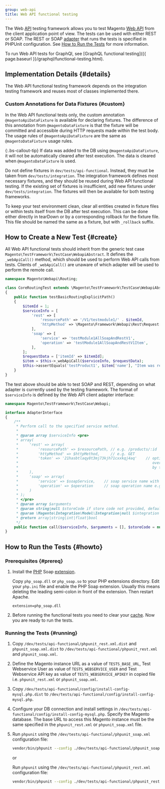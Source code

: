 ```yaml
---
group: web-api
title: Web API functional testing
---
```


The Web [API](https://glossary.magento.com/api) testing framework allows you to test Magento [Web API](https://glossary.magento.com/web-api) from the client application point of view. The tests can be used with either REST or SOAP. The REST or SOAP [adapter](https://glossary.magento.com/adapter) that runs the tests is specified in PHPUnit configuration. See [How to Run the Tests](#howto) for more information.

To run Web API tests for GraphQl, see [GraphQL functional testing]({{ page.baseurl }}/graphql/functional-testing.html).

## Implementation Details {#details}

The Web API functional testing framework depends on the integration testing framework and reuses most of classes implemented there.

### Custom Annotations for Data Fixtures {#custom}

In the Web API functional tests only, the custom annotation  `@magentoApiDataFixture` is available for declaring fixtures. The difference of this annotation from `@magentoDataFixture` is that the fixture will be committed and accessible during HTTP requests made within the test body. The usage rules of `@magentoApiDataFixture` are the same as `@magentoDataFixture` usage rules.

{:.bs-callout-tip}
If data was added to the DB using `@magentoApiDataFixture`, it will not be automatically cleared after test execution. The data is cleared when `@magentoDataFixture` is used.

Do not define fixtures in `dev/tests/api-functional`. Instead, they must be taken from `dev/tests/integration`. The integration framework defines most necessary fixtures, and they should be reused during Web API functional testing. If the existing set of fixtures is insufficient, add new fixtures under `dev/tests/integration`. The fixtures will then be available for both testing frameworks.

To keep your test environment clean, clear all entities created in fixture files or within tests itself from the DB after test execution. This can be done either directly in tearDown or by a corresponding rollback for the fixture file. This file should be named the same as a fixture, but with `_rollback` suffix.

## How to Create a New Test {#create}

All Web API functional tests should inherit from the generic test case `Magento\TestFramework\TestCase\WebapiAbstract`. It defines the `_webApiCall()` method, which should be used to perform Web API calls from tests. Clients of `_webApiCall()` are unaware of which adapter will be used to perform the remote call.

```php
namespace Magento\Webapi\Routing;

class CoreRoutingTest extends \Magento\TestFramework\TestCase\WebapiAbstract
{
    public function testBasicRoutingExplicitPath()
    {
        $itemId = 1;
        $serviceInfo = [
            'rest' => [
                'resourcePath' => '/V1/testmodule1/' . $itemId,
                'httpMethod' => \Magento\Framework\Webapi\Rest\Request::HTTP_METHOD_GET,
            ],
            'soap' => [
                'service' => 'testModule1AllSoapAndRestV1',
                'operation' => 'testModule1AllSoapAndRestV1Item',
            ],
        ];
        $requestData = ['itemId' => $itemId];
        $item = $this->_webApiCall($serviceInfo, $requestData);
        $this->assertEquals('testProduct1', $item['name'], "Item was retrieved unsuccessfully");
    }
}
```

The test above should be able to test SOAP and REST, depending on what adapter is currently used by the testing framework. The format of `$serviceInfo` is defined by the Web API client adapter interface:

```php
namespace Magento\TestFramework\TestCase\Webapi;

interface AdapterInterface
{
    /**
     * Perform call to the specified service method.
     *
     * @param array $serviceInfo <pre>
     * array(
     *     'rest' => array(
     *         'resourcePath' => $resourcePath, // e.g. /products/:id
     *         'httpMethod' => $httpMethod,     // e.g. GET
     *         'token' => '21hasbtlaqy8t3mj73kjh71cxxkqj4aq'    // optional : for token based Authentication. Will
     *                                                             override default OAuth based authentication provided
     *                                                             by test framework
     *     ),
     *     'soap' => array(
     *         'service' => $soapService,    // soap service name with Version suffix e.g. catalogProductV1, customerV2
     *         'operation' => $operation     // soap operation name e.g. catalogProductCreate
     *     )
     * );
     * </pre>
     * @param array $arguments
     * @param string|null $storeCode if store code not provided, default store code will be used
     * @param \Magento\Integration\Model\Integration|null $integration
     * @return array|string|int|float|bool
     */
    public function call($serviceInfo, $arguments = [], $storeCode = null, $integration = null);
}
```

## How to Run the Tests {#howto}

### Prerequisites {#prereq}

1. Install the [PHP](https://glossary.magento.com/php) Soap [extension](https://glossary.magento.com/extension).

   Copy `php_soap.dll` or `php_soap.so` to your PHP extensions directory. Edit your `php.ini` file and enable the PHP Soap extension. Usually this means deleting the leading semi-colon in front of the extension. Then restart Apache.

   `extension=php_soap.dll`

1. Before running the functional tests you need to clear your [cache](https://glossary.magento.com/cache). Now you are ready to run the tests.

### Running the Tests {#running}

1. Copy `/dev/tests/api-functional/phpunit_rest.xml.dist` and `phpunit_soap.xml.dist` to `/dev/tests/api-functional/phpunit_rest.xml` and `phpunit_soap.xml`.

1. Define the Magento instance URL as a value of `TESTS_BASE_URL`, Test Webservice User as value of `TESTS_WEBSERVICE_USER` and Test Webservice API key as value of `TESTS_WEBSERVICE_APIKEY` in copied file i.e. `phpunit_rest.xml` or `phpunit_soap.xml`.

1. Copy `/dev/tests/api-functional/config/install-config-mysql.php.dist` to `/dev/tests/api-functional/config/install-config-mysql.php`.

1. Configure your DB connection and install settings in `/dev/tests/api-functional/config/install-config-mysql.php`. Specify the Magento database. The base URL to access this Magento instance must be the same specified in the `phpunit_rest.xml` or `phpunit_soap.xml` file.

1. Run `phpunit` using the `/dev/tests/api-functional/phpunit_soap.xml` configuration file:

   ```bash
   vendor/bin/phpunit --config ./dev/tests/api-functional/phpunit_soap.xml
   ```
   
   or
   
   Run `phpunit` using the `/dev/tests/api-functional/phpunit_rest.xml` configuration file:
   
    ```bash
   vendor/bin/phpunit --config ./dev/tests/api-functional/phpunit_rest.xml
   ```
